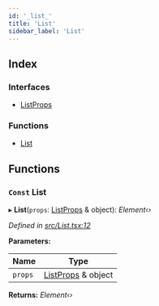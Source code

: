 ```yaml
---
id: '_list_'
title: 'List'
sidebar_label: 'List'
---
```


## Index

### Interfaces

- [ListProps](../interfaces/_list_.listprops.md)

### Functions

- [List](_list_.md#const-list)

## Functions

### `Const` List

▸ **List**(`props`: [ListProps](../interfaces/_list_.listprops.md) & object): _Element‹›_

_Defined in [src/List.tsx:12](https://github.com/tarojsx/ui/blob/v0.11.0/src/List.tsx#L12)_

**Parameters:**

| Name    | Type                                                    |
| ------- | ------------------------------------------------------- |
| `props` | [ListProps](../interfaces/_list_.listprops.md) & object |

**Returns:** _Element‹›_
